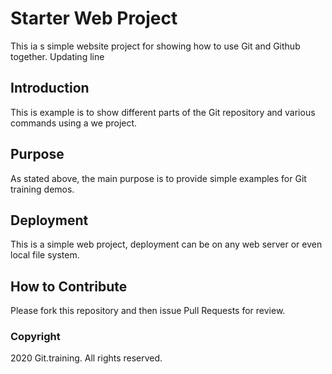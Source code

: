 # Starter Web Project

This ia s simple website project for showing how to use Git and Github together.
Updating line

## Introduction

This is example is to show different parts of the Git repository and various commands using a we project.

## Purpose

As stated above, the main purpose is to provide simple examples for Git training demos.

## Deployment

This is a simple web project, deployment can be on any web server or even local file system.

## How to Contribute

Please fork this repository and then issue Pull Requests for review.

### Copyright

2020 Git.training. All rights reserved.
